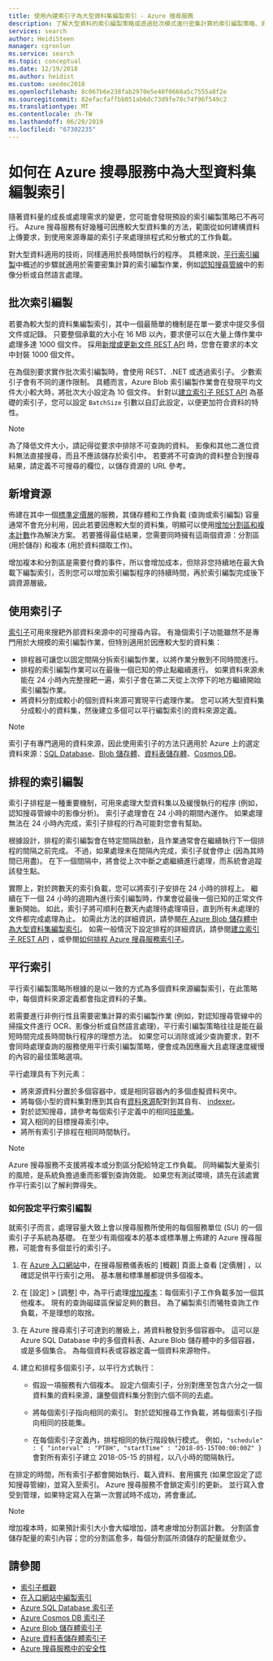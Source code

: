 ```yaml
---
title: 使用內建索引子為大型資料集編製索引 - Azure 搜尋服務
description: 了解大型資料的索引編製策略或透過批次模式進行密集計算的索引編製策略、資源運用，以及排程式、平行和分散式索引編製的技術。
services: search
author: HeidiSteen
manager: cgronlun
ms.service: search
ms.topic: conceptual
ms.date: 12/19/2018
ms.author: heidist
ms.custom: seodec2018
ms.openlocfilehash: 8c067b6e238fab2970e5e40f0660a5c7555a8f2e
ms.sourcegitcommit: 82efacfaffbb051ab6dc73d9fe78c74f96f549c2
ms.translationtype: MT
ms.contentlocale: zh-TW
ms.lasthandoff: 06/20/2019
ms.locfileid: "67302235"
---
```

# <a name="how-to-index-large-data-sets-in-azure-search"></a>如何在 Azure 搜尋服務中為大型資料集編製索引

隨著資料量的成長或處理需求的變更，您可能會發現預設的索引編製策略已不再可行。 Azure 搜尋服務有好幾種可因應較大型資料集的方法，範圍從如何建構資料上傳要求，到使用來源專屬的索引子來處理排程式和分散式的工作負載。

對大型資料適用的技術，同樣適用於長時間執行的程序。 具體來說，[平行索引編製](#parallel-indexing)中概述的步驟就適用於需要密集計算的索引編製作業，例如[認知搜尋管線](cognitive-search-concept-intro.md)中的影像分析或自然語言處理。

## <a name="batch-indexing"></a>批次索引編製

若要為較大型的資料集編製索引，其中一個最簡單的機制是在單一要求中提交多個文件或記錄。 只要整個承載的大小在 16 MB 以內，要求便可以在大量上傳作業中處理多達 1000 個文件。 採用[新增或更新文件 REST API](https://docs.microsoft.com/rest/api/searchservice/addupdate-or-delete-documents) 時，您會在要求的本文中封裝 1000 個文件。

在為個別要求實作批次索引編製時，會使用 REST、.NET 或透過索引子。 少數索引子會有不同的運作限制。 具體而言，Azure Blob 索引編製作業會在發現平均文件大小較大時，將批次大小設定為 10 個文件。 針對以[建立索引子 REST API](https://docs.microsoft.com/rest/api/searchservice/Create-Indexer ) 為基礎的索引子，您可以設定 `BatchSize` 引數以自訂此設定，以便更加符合資料的特性。 

> [!NOTE]
> 為了降低文件大小，請記得從要求中排除不可查詢的資料。 影像和其他二進位資料無法直接搜尋，而且不應該儲存於索引中。 若要將不可查詢的資料整合到搜尋結果，請定義不可搜尋的欄位，以儲存資源的 URL 參考。

## <a name="add-resources"></a>新增資源

佈建在其中一個[標準定價層](search-sku-tier.md)的服務，其儲存體和工作負載 (查詢或索引編製) 容量通常不會充分利用，因此若要因應較大型的資料集，明顯可以使用[增加分割區和複本計數](search-capacity-planning.md)作為解決方案。 若要獲得最佳結果，您需要同時擁有這兩個資源：分割區 (用於儲存) 和複本 (用於資料擷取工作)。

增加複本和分割區是需要付費的事件，所以會增加成本，但除非您持續地在最大負載下編製索引，否則您可以增加索引編製程序的持續時間，再於索引編製完成後下調資源層級。

## <a name="use-indexers"></a>使用索引子

[索引子](search-indexer-overview.md)可用來搜耙外部資料來源中的可搜尋內容。 有幾個索引子功能雖然不是專門用於大規模的索引編製作業，但特別適用於因應較大型的資料集：

+ 排程器可讓您以固定間隔分拆索引編製作業，以將作業分散到不同時間進行。
+ 排程的索引編製作業可以在最後一個已知的停止點繼續進行。 如果資料來源未能在 24 小時內完整搜耙一遍，索引子會在第二天從上次停下的地方繼續開始索引編製作業。
+ 將資料分割成較小的個別資料來源可實現平行處理作業。 您可以將大型資料集分成較小的資料集，然後建立多個可以平行編製索引的資料來源定義。

> [!NOTE]
> 索引子有專門適用的資料來源，因此使用索引子的方法只適用於 Azure 上的選定資料來源：[SQL Database](search-howto-connecting-azure-sql-database-to-azure-search-using-indexers.md)、[Blob 儲存體](search-howto-indexing-azure-blob-storage.md)、[資料表儲存體](search-howto-indexing-azure-tables.md)、[Cosmos DB](search-howto-index-cosmosdb.md)。

## <a name="scheduled-indexing"></a>排程的索引編製

索引子排程是一種重要機制，可用來處理大型資料集以及緩慢執行的程序 (例如，認知搜尋管線中的影像分析)。 索引子處理會在 24 小時的期間內運作。 如果處理無法在 24 小時內完成，索引子排程的行為可能對您會有幫助。 

根據設計，排程的索引編製會在特定間隔啟動，且作業通常會在繼續執行下一個排程的間隔之前完成。 不過，如果處理未在間隔內完成，索引子就會停止 (因為其時間已用盡)。 在下一個間隔中，將會從上次中斷之處繼續進行處理，而系統會追蹤該發生點。 

實際上，對於跨數天的索引負載，您可以將索引子安排在 24 小時的排程上。 繼續在下一個 24 小時的週期內進行索引編製時，作業會從最後一個已知的正常文件重新開始。 如此，索引子將可順利在數天內處理待處理項目，直到所有未處理的文件都完成處理為止。 如需此方法的詳細資訊，請參閱[在 Azure Blob 儲存體中為大型資料集編製索引](search-howto-indexing-azure-blob-storage.md#indexing-large-datasets)。 如需一般情況下設定排程的詳細資訊，請參閱[建立索引子 REST API](https://docs.microsoft.com/rest/api/searchservice/Create-Indexer#request-syntax) ，或參閱[如何排程 Azure 搜尋服務索引子](search-howto-schedule-indexers.md)。

<a name="parallel-indexing"></a>

## <a name="parallel-indexing"></a>平行索引

平行索引編製策略所根據的是以一致的方式為多個資料來源編製索引，在此策略中，每個資料來源定義都會指定資料的子集。 

若需要進行非例行性且需要密集計算的索引編製作業 (例如，對認知搜尋管線中的掃描文件進行 OCR、影像分析或自然語言處理)，平行索引編製策略往往是能在最短時間完成長時間執行程序的理想方法。 如果您可以消除或減少查詢要求，對不會同時處理查詢的服務使用平行索引編製策略，便會成為因應龐大且處理速度緩慢的內容的最佳策略選項。 

平行處理具有下列元素：

+ 將來源資料分置於多個容器中，或是相同容器內的多個虛擬資料夾中。 
+ 將每個小型的資料集對應到其自有[資料來源](https://docs.microsoft.com/rest/api/searchservice/create-data-source)配對到其自有、 [indexer](https://docs.microsoft.com/rest/api/searchservice/create-indexer)。
+ 對於認知搜尋，請參考每個索引子定義中的相同[技能集](https://docs.microsoft.com/rest/api/searchservice/create-skillset)。
+ 寫入相同的目標搜尋索引中。 
+ 將所有索引子排程在相同時間執行。

> [!NOTE]
> Azure 搜尋服務不支援將複本或分割區分配給特定工作負載。 同時編製大量索引的風險，是系統負擔過重而影響到查詢效能。 如果您有測試環境，請先在該處實作平行索引以了解利弊得失。

### <a name="how-to-configure-parallel-indexing"></a>如何設定平行索引編製

就索引子而言，處理容量大致上會以搜尋服務所使用的每個服務單位 (SU) 的一個索引子子系統為基礎。 在至少有兩個複本的基本或標準層上佈建的 Azure 搜尋服務，可能會有多個並行的索引子。 

1. 在 [Azure 入口網站](https://portal.azure.com)中，在搜尋服務儀表板的 [概觀]  頁面上查看 [定價層]  ，以確認足供平行索引之用。 基本層和標準層都提供多個複本。

2. 在 [設定]   > [調整]  中，為平行處理[增加複本](search-capacity-planning.md)：每個索引子工作負載多加一個其他複本。 現有的查詢磁碟區保留足夠的數目。 為了編製索引而犧牲查詢工作負載，不是理想的取捨。

3. 在 Azure 搜尋索引子可達到的層級上，將資料散發到多個容器中。 這可以是 Azure SQL Database 中的多個資料表、Azure Blob 儲存體中的多個容器，或是多個集合。 為每個資料表或容器定義一個資料來源物件。

4. 建立和排程多個索引子，以平行方式執行：

   + 假設一項服務有六個複本。 設定六個索引子，分別對應至包含六分之一個資料集的資料來源，讓整個資料集分割到六個不同的去處。 

   + 將每個索引子指向相同的索引。 對於認知搜尋工作負載，將每個索引子指向相同的技能集。

   + 在每個索引子定義內，排程相同的執行階段執行模式。 例如，`"schedule" : { "interval" : "PT8H", "startTime" : "2018-05-15T00:00:00Z" }` 會對所有索引子建立 2018-05-15 的排程，以八小時的間隔執行。

在排定的時間，所有索引子都會開始執行、載入資料、套用擴充 (如果您設定了認知搜尋管線)，並寫入至索引。 Azure 搜尋服務不會鎖定索引的更新。 並行寫入會受到管理，如果特定寫入在第一次嘗試時不成功，將會重試。

> [!Note]
> 增加複本時，如果預計索引大小會大幅增加，請考慮增加分割區計數。 分割區會儲存配量的索引內容；您的分割區愈多，每個分割區所須儲存的配量就愈少。

## <a name="see-also"></a>請參閱

+ [索引子概觀](search-indexer-overview.md)
+ [在入口網站中編製索引](search-import-data-portal.md)
+ [Azure SQL Database 索引子](search-howto-connecting-azure-sql-database-to-azure-search-using-indexers.md)
+ [Azure Cosmos DB 索引子](search-howto-index-cosmosdb.md)
+ [Azure Blob 儲存體索引子](search-howto-indexing-azure-blob-storage.md)
+ [Azure 資料表儲存體索引子](search-howto-indexing-azure-tables.md)
+ [Azure 搜尋服務中的安全性](search-security-overview.md)
